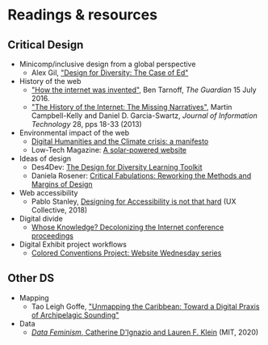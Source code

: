 # Readings & resources

## Critical Design

- Minicomp/inclusive design from a global perspective
  - Alex Gil, ["Design for Diversity: The Case of Ed"](https://des4div.library.northeastern.edu/design-for-diversity-the-case-of-ed-alex-gil/#more-1888)
- History of the web
  - ["How the internet was invented"](https://www.theguardian.com/technology/2016/jul/15/how-the-internet-was-invented-1976-arpa-kahn-cerf), Ben Tarnoff, *The Guardian* 15 July 2016.
  - ["The History of the Internet: The Missing Narratives"](https://tripod.brynmawr.edu/permalink/01TRI_INST/imniac/cdi_proquest_journals_1314625753), Martin Campbell-Kelly and Daniel D. Garcia-Swartz, *Journal of Information Technology* 28, pps 18-33 (2013) 
- Environmental impact of the web
  - [Digital Humanities and the Climate crisis: a manifesto](https://dhc-barnard.github.io/dhclimate/)
  - Low-Tech Magazine: [A solar-powered website](https://solar.lowtechmagazine.com/2018/09/how-to-build-a-lowtech-website/)
- Ideas of design
  - Des4Dev: [The Design for Diversity Learning Toolkit](https://des4div.library.northeastern.edu/)
  - Daniela Rosener: [Critical Fabulations: Reworking the Methods and Margins of Design](https://direct.mit.edu/books/book/3143/Critical-FabulationsReworking-the-Methods-and)
- Web accessibility
  - Pablo Stanley, [Designing for Accessibility is not that hard](https://uxdesign.cc/designing-for-accessibility-is-not-that-hard-c04cc4779d94) (UX Collective, 2018)
- Digital divide
  - [Whose Knowledge? Decolonizing the Internet conference proceedings](https://whoseknowledge.org/decolonizing-the-internet-conference/)
- Digital Exhibit project workflows
  - [Colored Conventions Project: Website Wednesday series](https://coloredconventions.org/website-wednesday/)

## Other DS

- Mapping
  - Tao Leigh Goffe, ["Unmapping the Caribbean: Toward a Digital Praxis of Archipelagic Sounding"](http://archipelagosjournal.org/issue05/goffe-unmapping.html)
- Data
  - [*Data Feminism*, Catherine D'Ignazio and Lauren F. Klein](https://data-feminism.mitpress.mit.edu/) (MIT, 2020)